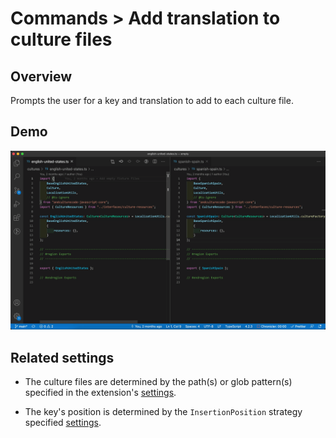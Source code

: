 # Commands > Add translation to culture files

## Overview

Prompts the user for a key and translation to add to each culture file.

## Demo

![demo gif for 'Add translation to culture files' command](../../static/assets/examples/add-translation-to-culture-files.gif)

## Related settings

-   The culture files are determined by the path(s) or glob pattern(s) specified in the extension's [settings](settings/culture-file-paths).

-   The key's position is determined by the `InsertionPosition` strategy specified [settings](settings/insertion-position).
